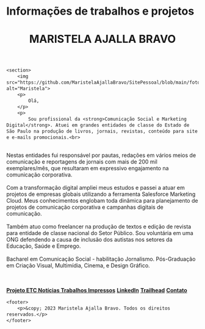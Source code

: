 # Informações de trabalhos e projetos

<html lang="por">
<head>
    <meta charset="UTF-8">
    <meta name="viewport" content="width=device-width, initial-scale=1.0">
    <title>Maristela - Site Pessoal</title>
        <header>
        <h1>MARISTELA AJALLA BRAVO</h1>
          </header>

    <section>
        <img src="https://github.com/MaristelaAjallaBravo/SitePessoal/blob/main/foto.maristela.jpg" alt="Maristela">
        <p>
            Olá,
        </p>
        <p>
            Sou profissional da <strong>Comunicação Social e Marketing Digital</strong>. Atuei em grandes entidades de classe do Estado de São Paulo na produção de livros, jornais, revistas, conteúdo para site e e-mails promocionais.<br>
<br>
Nestas entidades fui responsável por pautas, redações em vários meios de comunicação e reportagens de jornais com mais de 200 mil exemplares/mês, que resultaram em expressivo engajamento na comunicação corporativa.<br>
<br>
Com a transformação digital ampliei meus estudos e passei a atuar em projetos de empresas globais utilizando a ferramenta Salesforce Marketing Cloud. Meus conhecimentos englobam toda dinâmica para planejamento de projetos de comunicação corporativa e campanhas digitais de comunicação.<br>
<br>
Também atuo como freelancer na produção de textos e edição de revista para entidade de classe nacional do Setor Público. Sou voluntária em uma ONG defendendo a causa de inclusão dos autistas nos setores da Educação, Saúde e Emprego.<br>
<br>
Bacharel em Comunicação Social - habilitação Jornalismo. Pós-Graduação em Criação Visual, Multimídia, Cinema, e Design Gráfico. 
        </p>
<br>
<br>
        <div class="social-links">
            <a href="https://www.etcnoticias.com.br/" target="_blank"><strong>Projeto ETC Notícias </strong></a>
            <a href="https://www.clippings.me/users/ajallamaristela" target="_blank"><strong>Trabalhos Impressos</strong></a>
            <a href="https://www.linkedin.com/in/maristelaajallabravo/" target="_blank"><strong>LinkedIn</strong></a>
            <a href="https://trailblazer.me/id/ajallabravo/" target="_blank"><strong>Trailhead</strong></a>
            <a href="" target="_blank"><strong>Contato</strong></a>
            <!-- fim dos links -->
        </div>
    </section>

    <footer>
        <p>&copy; 2023 Maristela Ajalla Bravo. Todos os direitos reservados.</p>
    </footer>


